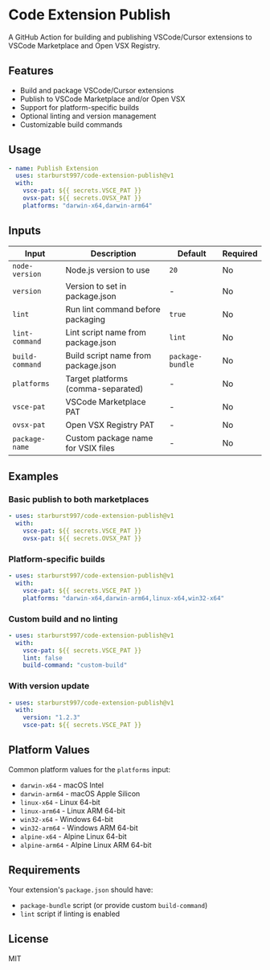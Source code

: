 # Code Extension Publish

A GitHub Action for building and publishing VSCode/Cursor extensions to VSCode Marketplace and Open VSX Registry.

## Features

- Build and package VSCode/Cursor extensions
- Publish to VSCode Marketplace and/or Open VSX
- Support for platform-specific builds
- Optional linting and version management
- Customizable build commands

## Usage

```yaml
- name: Publish Extension
  uses: starburst997/code-extension-publish@v1
  with:
    vsce-pat: ${{ secrets.VSCE_PAT }}
    ovsx-pat: ${{ secrets.OVSX_PAT }}
    platforms: "darwin-x64,darwin-arm64"
```

## Inputs

| Input           | Description                         | Default          | Required |
| --------------- | ----------------------------------- | ---------------- | -------- |
| `node-version`  | Node.js version to use              | `20`             | No       |
| `version`       | Version to set in package.json      | -                | No       |
| `lint`          | Run lint command before packaging   | `true`           | No       |
| `lint-command`  | Lint script name from package.json  | `lint`           | No       |
| `build-command` | Build script name from package.json | `package-bundle` | No       |
| `platforms`     | Target platforms (comma-separated)  | -                | No       |
| `vsce-pat`      | VSCode Marketplace PAT              | -                | No       |
| `ovsx-pat`      | Open VSX Registry PAT               | -                | No       |
| `package-name`  | Custom package name for VSIX files  | -                | No       |

## Examples

### Basic publish to both marketplaces

```yaml
- uses: starburst997/code-extension-publish@v1
  with:
    vsce-pat: ${{ secrets.VSCE_PAT }}
    ovsx-pat: ${{ secrets.OVSX_PAT }}
```

### Platform-specific builds

```yaml
- uses: starburst997/code-extension-publish@v1
  with:
    vsce-pat: ${{ secrets.VSCE_PAT }}
    platforms: "darwin-x64,darwin-arm64,linux-x64,win32-x64"
```

### Custom build and no linting

```yaml
- uses: starburst997/code-extension-publish@v1
  with:
    vsce-pat: ${{ secrets.VSCE_PAT }}
    lint: false
    build-command: "custom-build"
```

### With version update

```yaml
- uses: starburst997/code-extension-publish@v1
  with:
    version: "1.2.3"
    vsce-pat: ${{ secrets.VSCE_PAT }}
```

## Platform Values

Common platform values for the `platforms` input:

- `darwin-x64` - macOS Intel
- `darwin-arm64` - macOS Apple Silicon
- `linux-x64` - Linux 64-bit
- `linux-arm64` - Linux ARM 64-bit
- `win32-x64` - Windows 64-bit
- `win32-arm64` - Windows ARM 64-bit
- `alpine-x64` - Alpine Linux 64-bit
- `alpine-arm64` - Alpine Linux ARM 64-bit

## Requirements

Your extension's `package.json` should have:

- `package-bundle` script (or provide custom `build-command`)
- `lint` script if linting is enabled

## License

MIT
